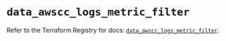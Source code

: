 # `data_awscc_logs_metric_filter`

Refer to the Terraform Registry for docs: [`data_awscc_logs_metric_filter`](https://registry.terraform.io/providers/hashicorp/awscc/0.70.0/docs/data-sources/logs_metric_filter).
